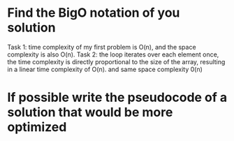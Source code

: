 # Find the BigO notation of you solution
Task 1:
time complexity of my first problem is O(n), and the space complexity is also O(n).
Task 2:
the loop iterates over each element once, the time complexity is directly proportional to the size of the array, resulting in a linear time complexity of O(n). and same space complexity 0(n)

# If possible write the pseudocode of a solution that would be more optimized
